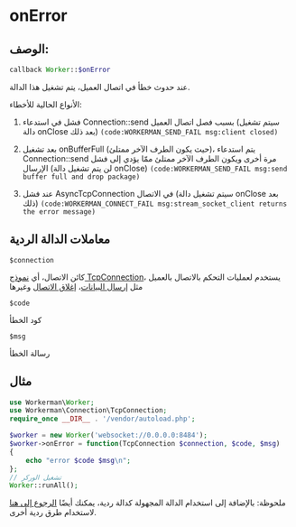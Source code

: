 # onError
## الوصف:
```php
callback Worker::$onError
```

عند حدوث خطأ في اتصال العميل، يتم تشغيل هذا الدالة.

الأنواع الحالية للأخطاء:

1. فشل في استدعاء Connection::send بسبب فصل اتصال العميل (سيتم تشغيل دالة onClose بعد ذلك) 
```(code:WORKERMAN_SEND_FAIL msg:client closed)```

2. بعد تشغيل onBufferFull (حيث يكون الطرف الآخر ممتلئ)، يتم استدعاء Connection::send مرة أخرى ويكون الطرف الآخر ممتلئ ممّا يؤدي إلى فشل الإرسال (لن يتم تشغيل دالة onClose)
```(code:WORKERMAN_SEND_FAIL msg:send buffer full and drop package)```

3. عند فشل AsyncTcpConnection في الاتصال (سيتم تشغيل دالة onClose بعد ذلك) 
```(code:WORKERMAN_CONNECT_FAIL msg:stream_socket_client returns the error message)```

## معاملات الدالة الردية
``` $connection ```

كائن الاتصال، أي [نموذج TcpConnection](../tcp-connection.md)، يستخدم لعمليات التحكم بالاتصال بالعميل مثل [إرسال البيانات](../tcp-connection/send.md)، [إغلاق الاتصال](../tcp-connection/close.md) وغيرها

``` $code ```

كود الخطأ

``` $msg ```

رسالة الخطأ

## مثال

```php
use Workerman\Worker;
use Workerman\Connection\TcpConnection;
require_once __DIR__ . '/vendor/autoload.php';

$worker = new Worker('websocket://0.0.0.0:8484');
$worker->onError = function(TcpConnection $connection, $code, $msg)
{
    echo "error $code $msg\n";
};
// تشغيل الوركر
Worker::runAll();
```

ملحوظة: بالإضافة إلى استخدام الدالة المجهولة كدالة ردية، يمكنك أيضًا [الرجوع إلى هنا](../faq/callback_methods.md) لاستخدام طرق ردية أخرى.
